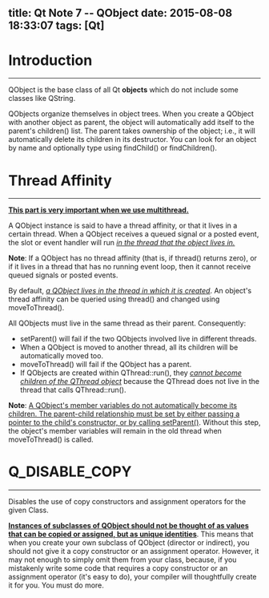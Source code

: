 title: Qt Note 7 -- QObject
date: 2015-08-08 18:33:07
tags: [Qt]
---

# Introduction
---
QObject is the base class of all Qt **objects** which do not include some classes like QString. 

QObjects organize themselves in object trees. When you create a QObject with another object as parent, the object will automatically add itself to the parent's children() list. The parent takes ownership of the object; i.e., it will automatically delete its children in its destructor. You can look for an object by name and optionally type using findChild() or findChildren().

# Thread Affinity
---
<u>**This part is very important when we use multithread.**</u>

A QObject instance is said to have a thread affinity, or that it lives in a certain thread. When a QObject receives a queued signal or a posted event, the slot or event handler will run <u>*in the thread that the object lives in.*</u>

**Note**: If a QObject has no thread affinity (that is, if thread() returns zero), or if it lives in a thread that has no running event loop, then it cannot receive queued signals or posted events.

By default, <u>*a QObject lives in the thread in which it is created*</u>. An object's thread affinity can be queried using thread() and changed using moveToThread().

All QObjects must live in the same thread as their parent. Consequently:
- setParent() will fail if the two QObjects involved live in different threads.
- When a QObject is moved to another thread, all its children will be automatically moved too.
- moveToThread() will fail if the QObject has a parent.
- If QObjects are created within QThread::run(), they <u>*cannot become children of the QThread object*</u> because the QThread does not live in the thread that calls QThread::run().

**Note**: <u>A QObject's member variables do not automatically become its children. The parent-child relationship must be set by either passing a pointer to the child's constructor, or by calling setParent()</u>. Without this step, the object's member variables will remain in the old thread when moveToThread() is called.

# Q\_DISABLE\_COPY
---
Disables the use of copy constructors and assignment operators for the given Class.

<u>**Instances of subclasses of QObject should not be thought of as values that can be copied or assigned, but as unique identities**</u>. This means that when you create your own subclass of QObject (director or indirect), you should not give it a copy constructor or an assignment operator. However, it may not enough to simply omit them from your class, because, if you mistakenly write some code that requires a copy constructor or an assignment operator (it's easy to do), your compiler will thoughtfully create it for you. You must do more.
